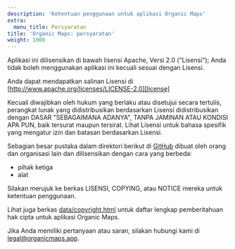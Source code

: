 ```yaml
---
description: 'Ketentuan penggunaan untuk aplikasi Organic Maps'
extra:
  menu_title: Persyaratan
title: 'Organic Maps: persyaratan'
weight: 1000
---
```


Aplikasi ini dilisensikan di bawah lisensi Apache, Versi 2.0 ("Lisensi");
Anda tidak boleh menggunakan aplikasi ini kecuali sesuai dengan Lisensi.

Anda dapat mendapatkan salinan Lisensi di
[http://www.apache.org/licenses/LICENSE-2.0][license]

Kecuali diwajibkan oleh hukum yang berlaku atau disetujui secara tertulis,
perangkat lunak yang didistribusikan berdasarkan Lisensi didistribusikan
dengan DASAR "SEBAGAIMANA ADANYA", TANPA JAMINAN ATAU KONDISI APA PUN, baik
tersurat maupun tersirat. Lihat Lisensi untuk bahasa spesifik yang mengatur
izin dan batasan berdasarkan Lisensi.

Sebagian besar pustaka dalam direktori berikut di [GitHub][github] dibuat
oleh orang dan organisasi lain dan dilisensikan dengan cara yang berbeda:

- pihak ketiga
- alat

Silakan merujuk ke berkas LISENSI, COPYING, atau NOTICE mereka untuk
ketentuan penggunaan.

Lihat juga berkas [data/copyright.html][copyright] untuk daftar lengkap
pemberitahuan hak cipta untuk aplikasi Organic Maps.

Jika Anda memiliki pertanyaan atau saran, silakan hubungi kami di
[legal@organicmaps.app](mailto:legal@organicmaps.app).

[github]: https://github.com/organicmaps/organicmaps

[license]: http://www.apache.org/licenses/LICENSE-2.0

[copyright]: https://github.com/organicmaps/organicmaps/blob/master/data/copyright.html

